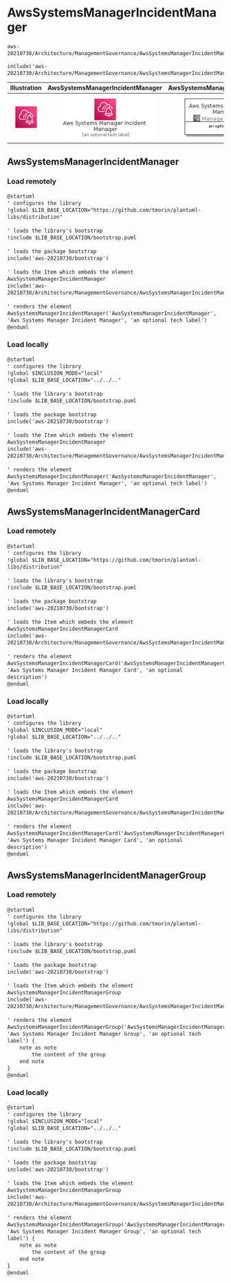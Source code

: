 # AwsSystemsManagerIncidentManager


```text
aws-20210730/Architecture/ManagementGovernance/AwsSystemsManagerIncidentManager
```

```text
include('aws-20210730/Architecture/ManagementGovernance/AwsSystemsManagerIncidentManager')
```



| Illustration | AwsSystemsManagerIncidentManager | AwsSystemsManagerIncidentManagerCard | AwsSystemsManagerIncidentManagerGroup |
| :---: | :---: | :---: | :---: |
| ![illustration for Illustration](../../../aws-20210730/Architecture/ManagementGovernance/AwsSystemsManagerIncidentManager.png) | ![illustration for AwsSystemsManagerIncidentManager](../../../aws-20210730/Architecture/ManagementGovernance/AwsSystemsManagerIncidentManager.Local.png) | ![illustration for AwsSystemsManagerIncidentManagerCard](../../../aws-20210730/Architecture/ManagementGovernance/AwsSystemsManagerIncidentManagerCard.Local.png) | ![illustration for AwsSystemsManagerIncidentManagerGroup](../../../aws-20210730/Architecture/ManagementGovernance/AwsSystemsManagerIncidentManagerGroup.Local.png) |




## AwsSystemsManagerIncidentManager

### Load remotely
```plantuml
@startuml
' configures the library
!global $LIB_BASE_LOCATION="https://github.com/tmorin/plantuml-libs/distribution"

' loads the library's bootstrap
!include $LIB_BASE_LOCATION/bootstrap.puml

' loads the package bootstrap
include('aws-20210730/bootstrap')

' loads the Item which embeds the element AwsSystemsManagerIncidentManager
include('aws-20210730/Architecture/ManagementGovernance/AwsSystemsManagerIncidentManager')

' renders the element
AwsSystemsManagerIncidentManager('AwsSystemsManagerIncidentManager', 'Aws Systems Manager Incident Manager', 'an optional tech label')
@enduml
```

### Load locally
```plantuml
@startuml
' configures the library
!global $INCLUSION_MODE="local"
!global $LIB_BASE_LOCATION="../../.."

' loads the library's bootstrap
!include $LIB_BASE_LOCATION/bootstrap.puml

' loads the package bootstrap
include('aws-20210730/bootstrap')

' loads the Item which embeds the element AwsSystemsManagerIncidentManager
include('aws-20210730/Architecture/ManagementGovernance/AwsSystemsManagerIncidentManager')

' renders the element
AwsSystemsManagerIncidentManager('AwsSystemsManagerIncidentManager', 'Aws Systems Manager Incident Manager', 'an optional tech label')
@enduml
```

## AwsSystemsManagerIncidentManagerCard

### Load remotely
```plantuml
@startuml
' configures the library
!global $LIB_BASE_LOCATION="https://github.com/tmorin/plantuml-libs/distribution"

' loads the library's bootstrap
!include $LIB_BASE_LOCATION/bootstrap.puml

' loads the package bootstrap
include('aws-20210730/bootstrap')

' loads the Item which embeds the element AwsSystemsManagerIncidentManagerCard
include('aws-20210730/Architecture/ManagementGovernance/AwsSystemsManagerIncidentManager')

' renders the element
AwsSystemsManagerIncidentManagerCard('AwsSystemsManagerIncidentManagerCard', 'Aws Systems Manager Incident Manager Card', 'an optional description')
@enduml
```

### Load locally
```plantuml
@startuml
' configures the library
!global $INCLUSION_MODE="local"
!global $LIB_BASE_LOCATION="../../.."

' loads the library's bootstrap
!include $LIB_BASE_LOCATION/bootstrap.puml

' loads the package bootstrap
include('aws-20210730/bootstrap')

' loads the Item which embeds the element AwsSystemsManagerIncidentManagerCard
include('aws-20210730/Architecture/ManagementGovernance/AwsSystemsManagerIncidentManager')

' renders the element
AwsSystemsManagerIncidentManagerCard('AwsSystemsManagerIncidentManagerCard', 'Aws Systems Manager Incident Manager Card', 'an optional description')
@enduml
```

## AwsSystemsManagerIncidentManagerGroup

### Load remotely
```plantuml
@startuml
' configures the library
!global $LIB_BASE_LOCATION="https://github.com/tmorin/plantuml-libs/distribution"

' loads the library's bootstrap
!include $LIB_BASE_LOCATION/bootstrap.puml

' loads the package bootstrap
include('aws-20210730/bootstrap')

' loads the Item which embeds the element AwsSystemsManagerIncidentManagerGroup
include('aws-20210730/Architecture/ManagementGovernance/AwsSystemsManagerIncidentManager')

' renders the element
AwsSystemsManagerIncidentManagerGroup('AwsSystemsManagerIncidentManagerGroup', 'Aws Systems Manager Incident Manager Group', 'an optional tech label') {
    note as note
        the content of the group
    end note
}
@enduml
```

### Load locally
```plantuml
@startuml
' configures the library
!global $INCLUSION_MODE="local"
!global $LIB_BASE_LOCATION="../../.."

' loads the library's bootstrap
!include $LIB_BASE_LOCATION/bootstrap.puml

' loads the package bootstrap
include('aws-20210730/bootstrap')

' loads the Item which embeds the element AwsSystemsManagerIncidentManagerGroup
include('aws-20210730/Architecture/ManagementGovernance/AwsSystemsManagerIncidentManager')

' renders the element
AwsSystemsManagerIncidentManagerGroup('AwsSystemsManagerIncidentManagerGroup', 'Aws Systems Manager Incident Manager Group', 'an optional tech label') {
    note as note
        the content of the group
    end note
}
@enduml
```

